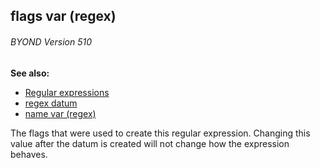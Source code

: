 ## flags var (regex) 
###### BYOND Version 510
**See also:**
*   [Regular expressions](/%7Bnotes%7D/regex)
*   [regex datum](/regex)
*   [name var (regex)](/regex/var/name)


The flags that were used to create this regular expression.
Changing this value after the datum is created will not change how the
expression behaves.
